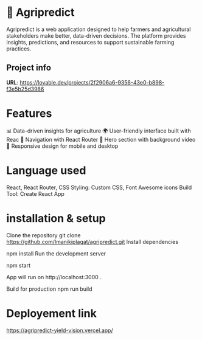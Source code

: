 # 🌱 Agripredict

Agripredict is a web application designed to help farmers and agricultural stakeholders make better, data-driven decisions. The platform provides insights, predictions, and resources to support sustainable farming practices.

## Project info

**URL**: https://lovable.dev/projects/2f2906a6-9356-43e0-b898-f3e5b25d3986

# Features

📊 Data-driven insights for agriculture
🌍 User-friendly interface built with Reac
🔗 Navigation with React Router
🎥 Hero section with background video
📱 Responsive design for mobile and desktop

# Language used
React, React Router, CSS
Styling: Custom CSS, Font Awesome icons
Build Tool: Create React App


# installation & setup
Clone the repository
git clone https://github.com/Imanikiplagat/agripredict.git
Install dependencies

npm install
Run the development server

npm start


App will run on http://localhost:3000
.

Build for production
npm run build

# Deployement link
https://agripredict-yield-vision.vercel.app/
